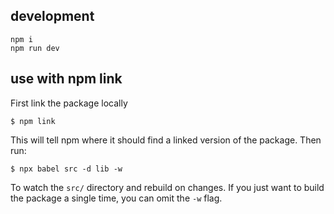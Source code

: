 ## development

```
npm i
npm run dev
```

## use with npm link

First link the package locally

```
$ npm link
```

This will tell npm where it should find a linked version of the package.  Then run:

```
$ npx babel src -d lib -w
```

To watch the `src/` directory and rebuild on changes.  If you just want to build the package a single time, you can omit the `-w` flag.
